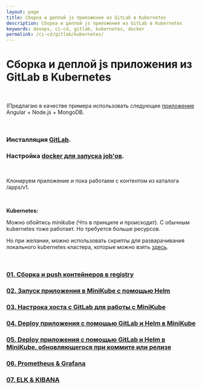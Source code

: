 ```yaml
---
layout: page
title: Сборка и деплой js приложения из GitLab в Kubernetes
description: Сборка и деплой js приложения из GitLab в Kubernetes
keywords: devops, ci-cd, gitlab, kubernetes, docker
permalink: /ci-cd/gitlab/kubernetes/
---
```


# Сборка и деплой js приложения из GitLab в Kubernetes

<br/>

(Предлагаю в качестве примера использовать следующее <a href="https://github.com/webmakaka/Packaging-Applications-with-Helm-for-Kubernetes">приложение</a> Angular + Node.js + MongoDB.

<br/>

### Инсталляция <a href="//sysadm.ru/devops/gitops/cvs/gitlab/setup/ubuntu/">GitLab</a>.

### Настройка <a href="//sysadm.ru/devops/gitops/cvs/gitlab/errors/">docker для запуска job'ов</a>.

<br/>

Клонируем приложение и пока работаем с контентом из каталога /apps/v1.

<br/>

**Kubernetes:**

Можно обойтись minikube (Что в принципе и происходит). С обычным kubernetes тоже работает. Но требуется больше ресурсов.

Но при желании, можно использовать скрипты для разварачивания локального kubernetes кластера, которые можно взять <a href="https://github.com/webmakaka/vagrant-kubernetes-3-node-cluster-ubuntu-20.04">здесь</a>.

<br/>

### [01. Сборка и push контейнеров в registry](/ci-cd/gitlab/kubernetes/build-and-push/)

### [02. Запуск приложения в MiniKube с помощью Helm](/ci-cd/gitlab/kubernetes/run-app-in-minikube/)

### [03. Настрока хоста с GitLab для работы с MiniKube](/ci-cd/gitlab/kubernetes/prepare-gitlab-host-to-work-with-minikube/)

### [04. Deploy приложения с помощью GitLab и Helm в MiniKube](/ci-cd/gitlab/kubernetes/deploy-app-in-minikube-with-gitlab-and-helm/)

### [05. Deploy приложения с помощью GitLab и Helm в MiniKube, обновляющегося при коммите или релизе](/ci-cd/gitlab/kubernetes/deploy-app-in-minikube-with-gitlab-and-helm-with-updates-on-commit-or-release/)

### [06. Prometheus & Grafana](/ci-cd/gitlab/kubernetes/prometheus-and-grafana/)

### [07. ELK & KIBANA](/ci-cd/gitlab/kubernetes/elastic/)
